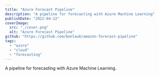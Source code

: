 ```yaml
---
title: "Azure Forecast Pipeline"
description: "A pipeline for forecasting with Azure Machine Learning"
publishDate: "2022-04-22"
coverImage:
  src: "./cover.png"
  alt: "Azure Forecast Pipeline"
github: "https://github.com/benlau6/amazon-forecast-pipeline"
tags:
  - "azure"
  - "cloud"
  - "forecasting"
---
```


A pipeline for forecasting with Azure Machine Learning.
